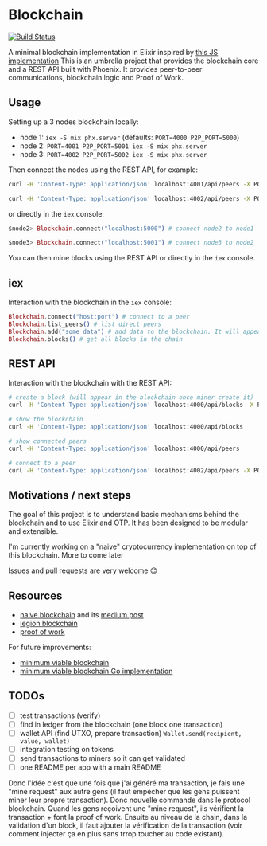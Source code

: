 # Blockchain

[![Build Status](https://travis-ci.org/robinmonjo/blockchain.svg?branch=master)](https://travis-ci.org/robinmonjo/blockchain)

A minimal blockchain implementation in Elixir inspired by [this JS implementation](https://github.com/lhartikk/naivechain)
This is an umbrella project that provides the blockchain core and a REST API built with Phoenix.
It provides peer-to-peer communications, blockchain logic and Proof of Work.

## Usage

Setting up a 3 nodes blockchain locally:

- node 1: `iex -S mix phx.server` (defaults: `PORT=4000 P2P_PORT=5000`)
- node 2: `PORT=4001 P2P_PORT=5001 iex -S mix phx.server`
- node 3: `PORT=4002 P2P_PORT=5002 iex -S mix phx.server`

Then connect the nodes using the REST API, for example:

```bash
curl -H 'Content-Type: application/json' localhost:4001/api/peers -X POST -d '{ "uri": "localhost:5000"}'  # connect node2 to node1

curl -H 'Content-Type: application/json' localhost:4002/api/peers -X POST -d '{ "uri": "localhost:5001"}'  # connect node3 to node2
```

or directly in the `iex` console:

```elixir
$node2> Blockchain.connect("localhost:5000") # connect node2 to node1

$node3> Blockchain.connect("localhost:5001") # connect node3 to node2
```

You can then mine blocks using the REST API or directly in the `iex` console.

## iex

Interaction with the blockchain in the `iex` console:

```elixir
Blockchain.connect("host:port") # connect to a peer
Blockchain.list_peers() # list direct peers
Blockchain.add("some data") # add data to the blockchain. It will appear once mined
Blockchain.blocks() # get all blocks in the chain
```

## REST API

Interaction with the blockchain with the REST API:

```bash
# create a block (will appear in the blockchain once miner create it)
curl -H 'Content-Type: application/json' localhost:4000/api/blocks -X POST -d '{"data": "block data"}'

# show the blockchain
curl -H 'Content-Type: application/json' localhost:4000/api/blocks

# show connected peers
curl -H 'Content-Type: application/json' localhost:4000/api/peers

# connect to a peer
curl -H 'Content-Type: application/json' localhost:4002/api/peers -X POST -d '{ "uri": "localhost:5001"}'
```

## Motivations / next steps

The goal of this project is to understand basic mechanisms behind the blockchain and to use Elixir and OTP. It has been designed to be modular and extensible.

I'm currently working on a "naive" cryptocurrency implementation on top of this blockchain. More to come later

Issues and pull requests are very welcome 😊

## Resources

- [naive blockchain](https://github.com/lhartikk/naivechain) and its [medium post](https://medium.com/@lhartikk/a-blockchain-in-200-lines-of-code-963cc1cc0e54#.dttbm9afr5)
- [legion blockchain](https://github.com/aviaviavi/legion)
- [proof of work](https://en.bitcoin.it/wiki/Proof_of_work)

For future improvements:

- [minimum viable blockchain](https://www.igvita.com/2014/05/05/minimum-viable-block-chain/)
- [minimum viable blockchain Go implementation](https://github.com/izqui/blockchain)

## TODOs

- [ ] test transactions (verify)
- [ ] find in ledger from the blockchain (one block one transaction)
- [ ] wallet API (find UTXO, prepare transaction) `Wallet.send(recipient, value, wallet)`
- [ ] integration testing on tokens
- [ ] send transactions to miners so it can get validated
- [ ] one README per app with a main README

Donc l'idée c'est que une fois que j'ai généré ma transaction, je fais une "mine request" aux autre gens (il faut empécher que les gens puissent miner leur propre transaction). Donc nouvelle commande dans le protocol blockchain. Quand les gens reçoivent une "mine request", ils vérifient la transaction + font la proof of work. Ensuite au niveau de la chain, dans la validation d'un block, il faut ajouter la vérification de la transaction (voir comment injecter ça en plus sans trrop toucher au code existant).
